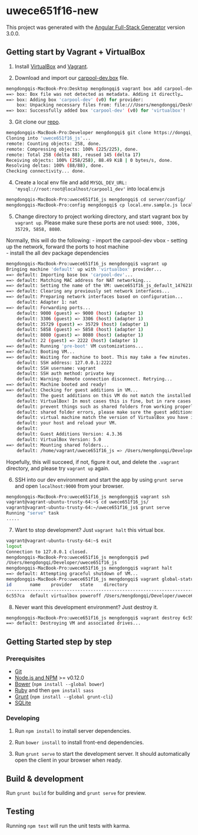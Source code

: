 # uwece651f16-new

This project was generated with the [Angular Full-Stack Generator](https://github.com/DaftMonk/generator-angular-fullstack) version 3.0.0.

## Getting start by Vagrant + VirtualBox
1. Install [VirtualBox](https://www.virtualbox.org) and [Vagrant](https://www.vagrantup.com/).

2. Download and import our [carpool-dev.box]() file. 
  ```bash
  mengdongqis-MacBook-Pro:Desktop mengdongqi$ vagrant box add carpool-dev carpool-dev.box -f
  ==> box: Box file was not detected as metadata. Adding it directly…
  ==> box: Adding box 'carpool-dev' (v0) for provider: 
      box: Unpacking necessary files from: file:///Users/mengdongqi/Desktop/carpool-dev.box
  ==> box: Successfully added box 'carpool-dev' (v0) for 'virtualbox'!
  ```

3. Git clone our [repo](https://bitbucket.org/uwece651f16/uwece651f16_js). 
  ```bash
  mengdongqis-MacBook-Pro:Developer mengdongqi$ git clone https://dongqi_meng@bitbucket.org/uwece651f16/uwece651f16_js.git 
  Cloning into 'uwece651f16_js'...
  remote: Counting objects: 258, done.
  remote: Compressing objects: 100% (225/225), done.
  remote: Total 258 (delta 88), reused 145 (delta 17)
  Receiving objects: 100% (258/258), 88.49 KiB | 0 bytes/s, done.
  Resolving deltas: 100% (88/88), done.
  Checking connectivity... done.
  ```

4. Create a local env file and add `MYSQL_DEV_URL: 'mysql://root:root@localhost/carpool1_dev'` into local.env.js
  ```bash
  mengdongqis-MacBook-Pro:uwece651f16_js mengdongqi$ cd server/config/
  mengdongqis-MacBook-Pro:config mengdongqi$ cp local.env.sample.js local.env.js  
  ```

5. Change directory to project working directory, and start vagrant box by `vagrant up`. Please make sure these ports are not used: `9000, 3306, 35729, 5858, 8080`.       

  Normally, this will do the following:
    - import the carpool-dev vbox
    - setting up the network, forward the ports to host machine  
    - install the all dev package dependencies 

  ```bash
  mengdongqis-MacBook-Pro:uwece651f16_js mengdongqi$ vagrant up 
  Bringing machine 'default' up with 'virtualbox' provider...
  ==> default: Importing base box 'carpool-dev'...
  ==> default: Matching MAC address for NAT networking...
  ==> default: Setting the name of the VM: uwece651f16_js_default_1476210577303_17584
  ==> default: Clearing any previously set network interfaces...
  ==> default: Preparing network interfaces based on configuration...
      default: Adapter 1: nat
  ==> default: Forwarding ports...
      default: 9000 (guest) => 9000 (host) (adapter 1)
      default: 3306 (guest) => 3306 (host) (adapter 1)
      default: 35729 (guest) => 35729 (host) (adapter 1)
      default: 5858 (guest) => 5858 (host) (adapter 1)
      default: 8080 (guest) => 8080 (host) (adapter 1)
      default: 22 (guest) => 2222 (host) (adapter 1)
  ==> default: Running 'pre-boot' VM customizations...
  ==> default: Booting VM...
  ==> default: Waiting for machine to boot. This may take a few minutes...
      default: SSH address: 127.0.0.1:2222
      default: SSH username: vagrant
      default: SSH auth method: private key
      default: Warning: Remote connection disconnect. Retrying...
  ==> default: Machine booted and ready!
  ==> default: Checking for guest additions in VM...
      default: The guest additions on this VM do not match the installed version of
      default: VirtualBox! In most cases this is fine, but in rare cases it can
      default: prevent things such as shared folders from working properly. If you see
      default: shared folder errors, please make sure the guest additions within the
      default: virtual machine match the version of VirtualBox you have installed on
      default: your host and reload your VM.
      default: 
      default: Guest Additions Version: 4.3.36
      default: VirtualBox Version: 5.0
  ==> default: Mounting shared folders...
      default: /home/vagrant/uwece651f16_js => /Users/mengdongqi/Developer/uwece651f16_js
  ```    

  Hopefully, this will succeed, if not, figure it out, and delete the `.vagrant` directory, and please try `vagrant up` again.

6. SSH into our dev environment and start the app by using `grunt serve` and open `localhost:9000` from your browser. 
  ```bash
  mengdongqis-MacBook-Pro:uwece651f16_js mengdongqi$ vagrant ssh
  vagrant@vagrant-ubuntu-trusty-64:~$ cd uwece651f16_js/
  vagrant@vagrant-ubuntu-trusty-64:~/uwece651f16_js$ grunt serve
  Running "serve" task
  .....
  ```

7. Want to stop development? Just `vagrant halt` this virtual box. 
  ```bash
  vagrant@vagrant-ubuntu-trusty-64:~$ exit
  logout
  Connection to 127.0.0.1 closed.
  mengdongqis-MacBook-Pro:uwece651f16_js mengdongqi$ pwd
  /Users/mengdongqi/Developer/uwece651f16_js
  mengdongqis-MacBook-Pro:uwece651f16_js mengdongqi$ vagrant halt
  ==> default: Attempting graceful shutdown of VM...
  mengdongqis-MacBook-Pro:uwece651f16_js mengdongqi$ vagrant global-status
  id       name    provider   state    directory                                  
  --------------------------------------------------------------------------------
  6c557ca  default virtualbox poweroff /Users/mengdongqi/Developer/uwece651f16_js 
  ```

8. Never want this development environment? Just destroy it. 
  ```bash
  mengdongqis-MacBook-Pro:uwece651f16_js mengdongqi$ vagrant destroy 6c557ca -f 
  ==> default: Destroying VM and associated drives...
  ```

## Getting Started step by step

### Prerequisites

- [Git](https://git-scm.com/)
- [Node.js and NPM](nodejs.org) >= v0.12.0
- [Bower](bower.io) (`npm install --global bower`)
- [Ruby](https://www.ruby-lang.org) and then `gem install sass`
- [Grunt](http://gruntjs.com/) (`npm install --global grunt-cli`)
- [SQLite](https://www.sqlite.org/quickstart.html)

### Developing

1. Run `npm install` to install server dependencies.

2. Run `bower install` to install front-end dependencies.

3. Run `grunt serve` to start the development server. It should automatically open the client in your browser when ready.

## Build & development

Run `grunt build` for building and `grunt serve` for preview.

## Testing

Running `npm test` will run the unit tests with karma.
